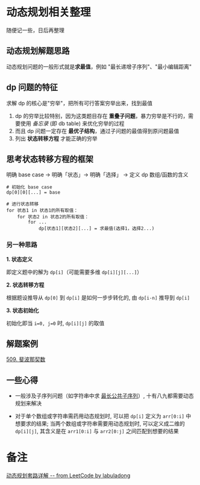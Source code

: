 # 动态规划相关整理
随便记一些，日后再整理

## 动态规划解题思路
动态规划问题的一般形式就是**求最值**，例如 "最长递增子序列"、"最小编辑距离"

## dp 问题的特征
求解 dp 的核心是"穷举"，把所有可行答案穷举出来，找到最值

1. dp 的穷举比较特别，因为这类题目存在 **重叠子问题**，暴力穷举是不行的，需要使用 *备忘录* (即 db table) 来优化穷举的过程
2. 而且 dp 问题一定存在 **最优子结构**，通过子问题的最值得到原问题最值
3. 列出 **状态转移方程** 才能正确的穷举

## 思考状态转移方程的框架
明确 base case -> 明确「状态」-> 明确「选择」 -> 定义 dp 数组/函数的含义
```
# 初始化 base case
dp[0][0][...] = base

# 进行状态转移
for 状态1 in 状态1的所有取值：
    for 状态2 in 状态2的所有取值：
        for ...
            dp[状态1][状态2][...] = 求最值(选择1，选择2...)
```

### 另一种思路
**1. 状态定义**

即定义题中的解为 `dp[i]`（可能需要多维 `dp[i][j][...]`）

**2. 状态转移方程**

根据题设推导从 `dp[0]` 到 `dp[i]` 是如何一步步转化的, 由 `dp[i-n]` 推导到 `dp[i]`

**3. 状态初始化**

初始化即当 `i=0, j=0` 时, `dp[i][j]` 的取值

## 解题案例
[509. 斐波那契数](https://leetcode-cn.com/problems/fibonacci-number/)

## 一些心得
- 一般涉及子序列问题（如字符串中求 [最长公共子序列](https://leetcode.cn/problems/longest-common-subsequence/description/
)）, 十有八九都需要动态规划来解决

- 对于单个数组或字符串需药用动态规划时, 可以把 `dp[i]` 定义为 `arr[0:i]` 中想要求的结果;  当两个数组或字符串需要用动态规划时, 可以定义成二维的 `dp[i][j]`, 其含义是在 `arr1[0:i]` 与 `arr2[0:j]` 之间匹配到想要的结果



# 备注
[动态规划套路详解 -- from LeetCode by labuladong](https://leetcode-cn.com/problems/fibonacci-number/solution/dong-tai-gui-hua-tao-lu-xiang-jie-by-labuladong/)

